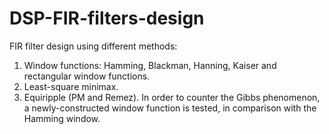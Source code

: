 # DSP-FIR-filters-design
FIR filter design using different methods:
1. Window functions: Hamming, Blackman, Hanning, Kaiser and rectangular window functions.
2. Least-square minimax.
3. Equiripple (PM and Remez).
In order to counter the Gibbs phenomenon, a newly-constructed window function is tested, in comparison with the Hamming window.
